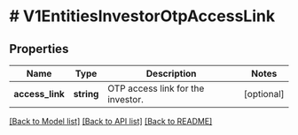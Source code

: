 # # V1EntitiesInvestorOtpAccessLink

## Properties

Name | Type | Description | Notes
------------ | ------------- | ------------- | -------------
**access_link** | **string** | OTP access link for the investor. | [optional]

[[Back to Model list]](../../README.md#models) [[Back to API list]](../../README.md#endpoints) [[Back to README]](../../README.md)
